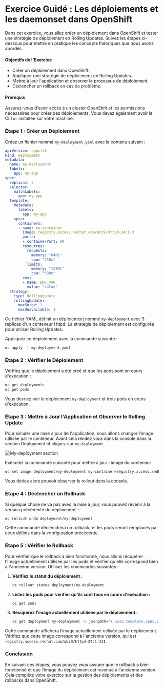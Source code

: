 # Exercice Guidé : Les déploiements et les daemonset dans OpenShift

Dans cet exercice, vous allez créer un déploiement dans OpenShift et tester une stratégie de déploiement en Rolling Updates. Suivez les étapes ci-dessous pour mettre en pratique les concepts théoriques que nous avons abordés.

#### Objectifs de l'Exercice

- Créer un déploiement dans OpenShift.
- Appliquer une stratégie de déploiement en Rolling Updates.
- Mettre à jour l'application et observer le processus de déploiement.
- Déclencher un rollback en cas de problème.

#### Prérequis

Assurez-vous d'avoir accès à un cluster OpenShift et les permissions nécessaires pour créer des déploiements. Vous devez également avoir la CLI `oc` installée sur votre machine.

### Étape 1 : Créer un Déploiement

Créez un fichier nommé `my-deployment.yaml` avec le contenu suivant :

```yaml
apiVersion: apps/v1
kind: Deployment
metadata:
  name: my-deployment
  labels:
    app: my-app
spec:
  replicas: 3
  selector:
    matchLabels:
      app: my-app
  template:
    metadata:
      labels:
        app: my-app
    spec:
      containers:
      - name: my-container
        image: registry.access.redhat.com/ubi9/httpd-24:1-3
        ports:
        - containerPort: 80
        resources:
          requests:
            memory: "64Mi"
            cpu: "250m"
          limits:
            memory: "128Mi"
            cpu: "500m"
        env:
        - name: ENV_VAR
          value: "value"
  strategy:
    type: RollingUpdate
    rollingUpdate:
      maxSurge: 1
      maxUnavailable: 1
```

Ce fichier YAML définit un déploiement nommé `my-deployment` avec 3 réplicas d'un conteneur Httpd. La stratégie de déploiement est configurée pour utiliser Rolling Updates.

Appliquez ce déploiement avec la commande suivante :

```bash
oc apply -f my-deployment.yaml
```

### Étape 2 : Vérifier le Déploiement

Vérifiez que le déploiement a été créé et que les pods sont en cours d'exécution :

```bash
oc get deployments
oc get pods
```

Vous devriez voir le déploiement `my-deployment` et trois pods en cours d'exécution.

### Étape 3 : Mettre à Jour l'Application et Observer le Rolling Update

Pour simuler une mise à jour de l'application, nous allons changer l'image utilisée par le conteneur.
Avant cela rendez vous dans la console dans la section Deployment et cliquez sur `my-deployment`.

![My-deployment section](./images/statefulset-ui.png)

Exécutez la commande suivante pour mettre à jour l'image du conteneur :

```bash
oc set image deployment/my-deployment my-container=registry.access.redhat.com/ubi9/httpd-24:1-325
```

Vous deriez alors pouvoir observer le rollout dans la console.



### Étape 4 : Déclencher un Rollback

Si quelque chose ne va pas avec la mise à jour, vous pouvez revenir à la version précédente du déploiement :

```bash
oc rollout undo deployment/my-deployment
```

Cette commande déclenchera un rollback, et les pods seront remplacés par ceux définis dans la configuration précédente.

### Étape 5 : Vérifier le Rollback

Pour vérifier que le rollback a bien fonctionné, nous allons récupérer l'image actuellement utilisée par les pods et vérifier qu'elle correspond bien à l'ancienne version. Utilisez les commandes suivantes :

1. **Vérifiez le statut du déploiement :**

   ```bash
   oc rollout status deployment/my-deployment
   ```

2. **Listez les pods pour vérifier qu'ils sont tous en cours d'exécution :**

   ```bash
   oc get pods
   ```

3. **Récupérez l'image actuellement utilisée par le déploiement :**

   ```bash
   oc get deployment my-deployment -o jsonpath='{.spec.template.spec.containers[0].image}'
   ```

Cette commande affichera l'image actuellement utilisée par le déploiement. Vérifiez que cette image correspond à l'ancienne version, qui est `registry.access.redhat.com/ubi9/httpd-24:1-331`.

### Conclusion

En suivant ces étapes, vous pouvez vous assurer que le rollback a bien fonctionné et que l'image du déploiement est revenue à l'ancienne version. Cela complète votre exercice sur la gestion des déploiements et des rollbacks dans OpenShift.
